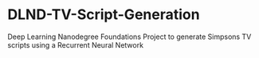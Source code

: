 # DLND-TV-Script-Generation
Deep Learning Nanodegree Foundations Project to generate Simpsons TV scripts using a Recurrent Neural Network
